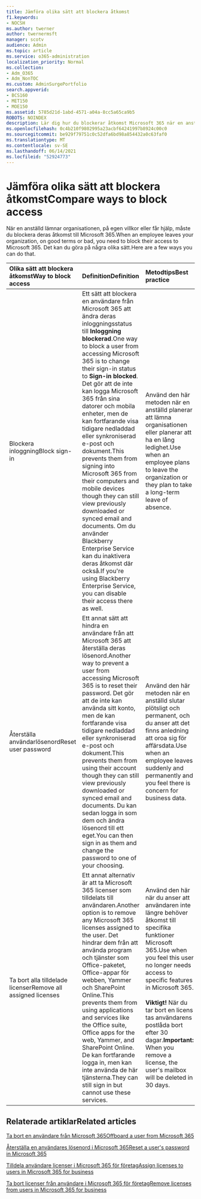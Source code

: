 ```yaml
---
title: Jämföra olika sätt att blockera åtkomst
f1.keywords:
- NOCSH
ms.author: twerner
author: twernermsft
manager: scotv
audience: Admin
ms.topic: article
ms.service: o365-administration
localization_priority: Normal
ms.collection:
- Adm_O365
- Adm_NonTOC
ms.custom: AdminSurgePortfolio
search.appverid:
- BCS160
- MET150
- MOE150
ms.assetid: 5785d21d-1abd-4571-a04a-8cc5a65ca9b5
ROBOTS: NOINDEX
description: Lär dig hur du blockerar åtkomst Microsoft 365 när en anställd lämnar organisationen.
ms.openlocfilehash: 0c4b210f9802995a23acbf64241997b8924c00c0
ms.sourcegitcommit: be929f79751c0c52dfa6bd98a854432a0c63faf0
ms.translationtype: MT
ms.contentlocale: sv-SE
ms.lasthandoff: 06/14/2021
ms.locfileid: "52924773"
---
```

# <a name="compare-ways-to-block-access"></a><span data-ttu-id="c5dc9-103">Jämföra olika sätt att blockera åtkomst</span><span class="sxs-lookup"><span data-stu-id="c5dc9-103">Compare ways to block access</span></span>

<span data-ttu-id="c5dc9-104">När en anställd lämnar organisationen, på egen villkor eller får hjälp, måste du blockera deras åtkomst till Microsoft 365.</span><span class="sxs-lookup"><span data-stu-id="c5dc9-104">When an employee leaves your organization, on good terms or bad, you need to block their access to Microsoft 365.</span></span> <span data-ttu-id="c5dc9-105">Det kan du göra på några olika sätt.</span><span class="sxs-lookup"><span data-stu-id="c5dc9-105">Here are a few ways you can do that.</span></span>
  
|<span data-ttu-id="c5dc9-106">Olika sätt att blockera åtkomst</span><span class="sxs-lookup"><span data-stu-id="c5dc9-106">Way to block access</span></span>|<span data-ttu-id="c5dc9-107">Definition</span><span class="sxs-lookup"><span data-stu-id="c5dc9-107">Definition</span></span>|<span data-ttu-id="c5dc9-108">Metodtips</span><span class="sxs-lookup"><span data-stu-id="c5dc9-108">Best practice</span></span>|
|:-----|:-----|:-----|
|<span data-ttu-id="c5dc9-109">Blockera inloggning</span><span class="sxs-lookup"><span data-stu-id="c5dc9-109">Block sign-in</span></span>  <br/> |<span data-ttu-id="c5dc9-110">Ett sätt att blockera en användare från Microsoft 365 att ändra deras inloggningsstatus till **Inloggning blockerad**.</span><span class="sxs-lookup"><span data-stu-id="c5dc9-110">One way to block a user from accessing Microsoft 365 is to change their sign-in status to **Sign-in blocked**.</span></span> <span data-ttu-id="c5dc9-111">Det gör att de inte kan logga Microsoft 365 från sina datorer och mobila enheter, men de kan fortfarande visa tidigare nedladdad eller synkroniserad e-post och dokument.</span><span class="sxs-lookup"><span data-stu-id="c5dc9-111">This prevents them from signing into Microsoft 365 from their computers and mobile devices though they can still view previously downloaded or synced email and documents.</span></span> <span data-ttu-id="c5dc9-112">Om du använder Blackberry Enterprise Service kan du inaktivera deras åtkomst där också.</span><span class="sxs-lookup"><span data-stu-id="c5dc9-112">If you're using Blackberry Enterprise Service, you can disable their access there as well.</span></span>  <br/> |<span data-ttu-id="c5dc9-113">Använd den här metoden när en anställd planerar att lämna organisationen eller planerar att ha en lång ledighet.</span><span class="sxs-lookup"><span data-stu-id="c5dc9-113">Use when an employee plans to leave the organization or they plan to take a long-term leave of absence.</span></span>  <br/> |
|<span data-ttu-id="c5dc9-114">Återställa användarlösenord</span><span class="sxs-lookup"><span data-stu-id="c5dc9-114">Reset user password</span></span>  <br/> |<span data-ttu-id="c5dc9-115">Ett annat sätt att hindra en användare från att Microsoft 365 att återställa deras lösenord.</span><span class="sxs-lookup"><span data-stu-id="c5dc9-115">Another way to prevent a user from accessing Microsoft 365 is to reset their password.</span></span> <span data-ttu-id="c5dc9-116">Det gör att de inte kan använda sitt konto, men de kan fortfarande visa tidigare nedladdad eller synkroniserad e-post och dokument.</span><span class="sxs-lookup"><span data-stu-id="c5dc9-116">This prevents them from using their account though they can still view previously downloaded or synced email and documents.</span></span> <span data-ttu-id="c5dc9-117">Du kan sedan logga in som dem och ändra lösenord till ett eget.</span><span class="sxs-lookup"><span data-stu-id="c5dc9-117">You can then sign in as them and change the password to one of your choosing.</span></span>  <br/> |<span data-ttu-id="c5dc9-118">Använd den här metoden när en anställd slutar plötsligt och permanent, och du anser att det finns anledning att oroa sig för affärsdata.</span><span class="sxs-lookup"><span data-stu-id="c5dc9-118">Use when an employee leaves suddenly and permanently and you feel there is concern for business data.</span></span>  <br/> |
|<span data-ttu-id="c5dc9-119">Ta bort alla tilldelade licenser</span><span class="sxs-lookup"><span data-stu-id="c5dc9-119">Remove all assigned licenses</span></span>  <br/> |<span data-ttu-id="c5dc9-120">Ett annat alternativ är att ta Microsoft 365 licenser som tilldelats till användaren.</span><span class="sxs-lookup"><span data-stu-id="c5dc9-120">Another option is to remove any Microsoft 365 licenses assigned to the user.</span></span> <span data-ttu-id="c5dc9-121">Det hindrar dem från att använda program och tjänster som Office-paketet, Office-appar för webben, Yammer och SharePoint Online.</span><span class="sxs-lookup"><span data-stu-id="c5dc9-121">This prevents them from using applications and services like the Office suite, Office apps for the web, Yammer, and SharePoint Online.</span></span> <span data-ttu-id="c5dc9-122">De kan fortfarande logga in, men kan inte använda de här tjänsterna.</span><span class="sxs-lookup"><span data-stu-id="c5dc9-122">They can still sign in but cannot use these services.</span></span>  <br/> |<span data-ttu-id="c5dc9-123">Använd den här när du anser att användaren inte längre behöver åtkomst till specifika funktioner Microsoft 365.</span><span class="sxs-lookup"><span data-stu-id="c5dc9-123">Use when you feel this user no longer needs access to specific features in Microsoft 365.</span></span>  <br/> <br> <span data-ttu-id="c5dc9-124">**Viktigt!** När du tar bort en licens tas användarens postlåda bort efter 30 dagar.</span><span class="sxs-lookup"><span data-stu-id="c5dc9-124">**Important:** When you remove a license, the user's mailbox will be deleted in 30 days.</span></span>
   
## <a name="related-articles"></a><span data-ttu-id="c5dc9-125">Relaterade artiklar</span><span class="sxs-lookup"><span data-stu-id="c5dc9-125">Related articles</span></span>

[<span data-ttu-id="c5dc9-126">Ta bort en användare från Microsoft 365</span><span class="sxs-lookup"><span data-stu-id="c5dc9-126">Offboard a user from Microsoft 365</span></span>](../add-users/remove-former-employee.md)
    
[<span data-ttu-id="c5dc9-127">Återställa en användares lösenord i Microsoft 365</span><span class="sxs-lookup"><span data-stu-id="c5dc9-127">Reset a user's password in Microsoft 365</span></span>](../add-users/reset-passwords.md)
    
[<span data-ttu-id="c5dc9-128">Tilldela användare licenser i Microsoft 365 för företag</span><span class="sxs-lookup"><span data-stu-id="c5dc9-128">Assign licenses to users in Microsoft 365 for business</span></span>](../manage/assign-licenses-to-users.md)
    
[<span data-ttu-id="c5dc9-129">Ta bort licenser från användare i Microsoft 365 för företag</span><span class="sxs-lookup"><span data-stu-id="c5dc9-129">Remove licenses from users in Microsoft 365 for business</span></span>](../manage/remove-licenses-from-users.md)
    

